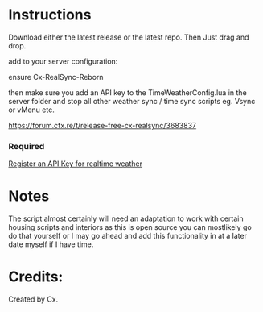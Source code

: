 # Instructions
Download either the latest release or the latest repo. Then Just drag and drop.

add to your server configuration:

ensure Cx-RealSync-Reborn

then make sure you add an API key to the TimeWeatherConfig.lua in the server folder and stop all other weather sync / time sync scripts eg. Vsync or vMenu etc.

<a href='https://forum.cfx.re/t/release-free-cx-realsync/3683837'>https://forum.cfx.re/t/release-free-cx-realsync/3683837</a> 

### Required
<a href='https://www.weatherapi.com/signup.aspx'>Register an API Key for realtime weather</a> 

# Notes
The script almost certainly will need an adaptation to work with certain housing scripts and interiors as this is open source you can mostlikely go do that yourself or I may go ahead and add this functionality in at a later date myself if I have time.


# Credits:
Created by Cx.
